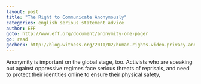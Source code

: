 ```yaml
---
layout: post
title: "The Right to Communicate Anonymously"
categories: english serious statement advice
author: EFF
goto: http://www.eff.org/document/anonymity-one-pager
go: read
gocheck: http://blog.witness.org/2011/02/human-rights-video-privacy-and-visual-anonymity-in-the-facebook-age/
---
```

Anonymity is important on the global stage, too. Activists who are speaking out against oppressive regimes face serious threats of reprisals, and need to protect their identities online to ensure their physical safety,
